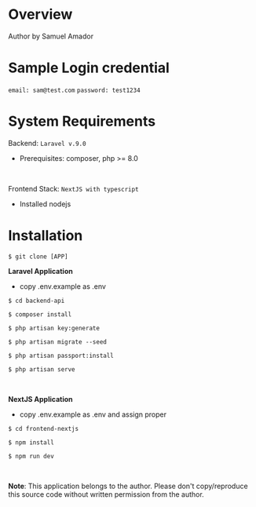 # Overview

Author by Samuel Amador

# Sample Login credential

`email: sam@test.com`
`password: test1234`

# System Requirements

Backend: `Laravel v.9.0`
- Prerequisites: composer, php >= 8.0
<br/>

Frontend Stack: `NextJS with typescript`
- Installed nodejs

# Installation

`$ git clone [APP]`

<b>Laravel Application</b>

- copy .env.example as .env

`$ cd backend-api`

`$ composer install`

`$ php artisan key:generate`

`$ php artisan migrate --seed`

`$ php artisan passport:install`

`$ php artisan serve`

<br/>

<b>NextJS Application</b>

- copy .env.example as .env and assign proper

`$ cd frontend-nextjs`

`$ npm install`

`$ npm run dev`


<br/>

**Note**: This application belongs to the author. Please don't copy/reproduce this
source code without written permission from the author.
